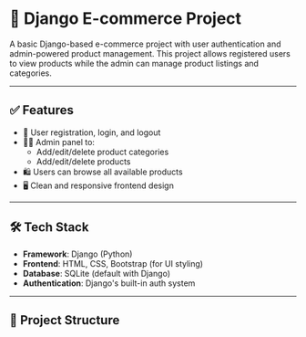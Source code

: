 # 🛒 Django E-commerce Project

A basic Django-based e-commerce project with user authentication and admin-powered product management.
This project allows registered users to view products while the admin can manage product listings and categories.

---

## ✅ Features

- 🔐 User registration, login, and logout
- 🧑‍💼 Admin panel to:
  - Add/edit/delete product categories
  - Add/edit/delete products
- 🛍️ Users can browse all available products
- 🖥️ Clean and responsive frontend design

---

## 🛠️ Tech Stack

- **Framework**: Django (Python)
- **Frontend**: HTML, CSS, Bootstrap (for UI styling)
- **Database**: SQLite (default with Django)
- **Authentication**: Django's built-in auth system

---

## 📁 Project Structure

